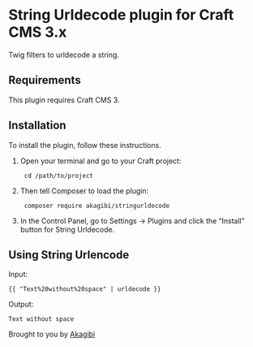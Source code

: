 # String Urldecode plugin for Craft CMS 3.x

Twig filters to urldecode a string.

## Requirements

This plugin requires Craft CMS 3.

## Installation

To install the plugin, follow these instructions.

1. Open your terminal and go to your Craft project:

        cd /path/to/project

2. Then tell Composer to load the plugin:

        composer require akagibi/stringurldecode

3. In the Control Panel, go to Settings → Plugins and click the “Install” button for String Urldecode.

## Using String Urlencode

Input:

    {{ "Text%20without%20space" | urldecode }}

Output:

    Text without space

Brought to you by [Akagibi](https://www.akagibi.com)
